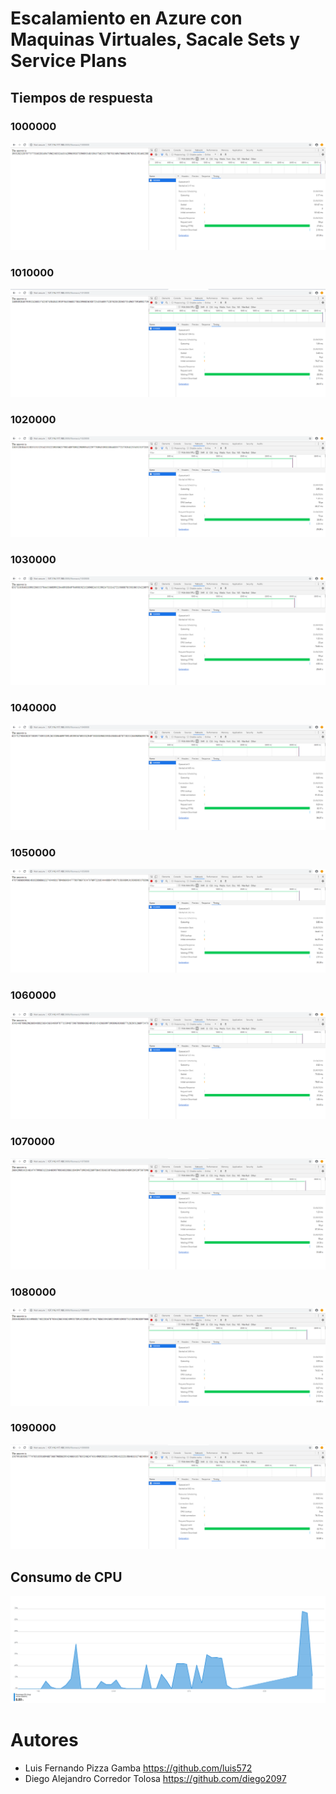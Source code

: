 # Escalamiento en Azure con Maquinas Virtuales, Sacale Sets y Service Plans



## Tiempos de respuesta 

### 1000000

![Imágen 1](img/millon.PNG)

### 1010000

![Imágen 2](img/millon_diez.PNG)

### 1020000

![Imágen 3](img/millon_veinte.PNG)

### 1030000

![Imágen 4](img/millon_treinta.PNG)

### 1040000

![Imágen 5](img/millon_cuarenta.PNG)

### 1050000

![Imágen 6](img/millon_cincuenta.PNG)

### 1060000

![Imágen 7](img/millon_sesenta.PNG)

### 1070000

![Imágen 8](img/millon_setenta.PNG)

### 1080000

![Imágen 9](img/millon_ochenta.PNG)

### 1090000

![Imágen 10](img/millon_noventa.PNG)


## Consumo de CPU 

![Imágen 11](img/consumo_cpu.PNG)


# Autores 
- Luis Fernando Pizza Gamba https://github.com/luis572
- Diego Alejandro Corredor Tolosa https://github.com/diego2097
